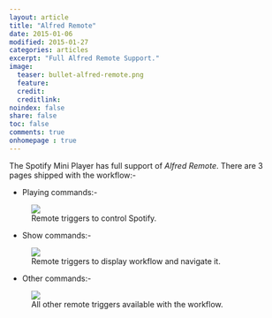```yaml
---
layout: article
title: "Alfred Remote"
date: 2015-01-06
modified: 2015-01-27
categories: articles
excerpt: "Full Alfred Remote Support."
image:
  teaser: bullet-alfred-remote.png
  feature:
  credit:
  creditlink:
noindex: false
share: false
toc: false
comments: true
onhomepage : true
---
```


The Spotify Mini Player has full support of _Alfred Remote_. 
There are 3 pages shipped with the workflow:-

* Playing commands:-

<figure>
	<img src="{{ site.url }}/images/alfred-remote1.jpg">
	<figcaption>Remote triggers to control Spotify.</figcaption>
</figure>

* Show commands:-

<figure>
	<img src="{{ site.url }}/images/alfred-remote2.jpg">
	<figcaption>Remote triggers to display workflow and navigate it.</figcaption>
</figure>

* Other commands:-

<figure>
	<img src="{{ site.url }}/images/alfred-remote3.jpg">
	<figcaption>All other remote triggers available with the workflow.</figcaption>
</figure>

